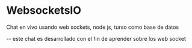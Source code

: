 # WebsocketsIO

Chat en vivo usando web sockets, node js, turso como base de datos

-- este chat es desarrollado con el fin de aprender sobre los web socket
